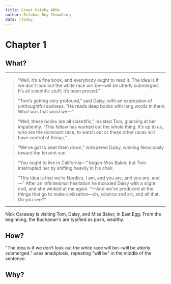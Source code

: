 ```yaml
---
title: Great Gatsby ARNs
author: Ritoban Roy-Chowdhury
date: \today
---
```


# Chapter 1

## What?
---
> “Well, it’s a fine book, and everybody ought to read it. The idea is if we don’t look out the white race will be—will be utterly submerged. It’s all scientific stuff; it’s been proved.”

> “Tom’s getting very profound,” said Daisy, with an expression of unthoughtful sadness. “He reads deep books with long words in them. What was that word we—”

> “Well, these books are all scientific,” insisted Tom, glancing at her impatiently. “This fellow has worked out the whole thing. It’s up to us, who are the dominant race, to watch out or these other races will have control of things.”

> “We’ve got to beat them down,” whispered Daisy, winking ferociously toward the fervent sun.

> “You ought to live in California—” began Miss Baker, but Tom interrupted her by shifting heavily in his chair.

> “This idea is that we’re Nordics. I am, and you are, and you are, and—” After an infinitesimal hesitation he included Daisy with a slight nod, and she winked at me again. “—And we’ve produced all the things that go to make civilization—oh, science and art, and all that. Do you see?”
---

Nick Caraway is visiting Tom, Daisy, and Miss Baker, in East Egg. From the beginning, the Buchanan's are typified as posh, wealthy.

## How?
"The idea is if we don’t look out the white race will be—will be utterly submerged." uses anadiplosis, repeating "will be" in the middle of the sentence

## Why?

